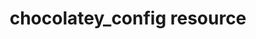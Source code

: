---
resource_reference: true
common_resource_functionality_multiple_packages: false
common_resource_functionality_resources_common_windows_security: false
cookbook_file_specificity: false
debug_recipes_chef_shell: false
handler_custom: false
handler_types: false
nameless_apt_update: false
nameless_build_essential: false
properties_multiple_packages: false
properties_resources_common_windows_security: false
properties_shortcode: 
ps_credential_helper: false
registry_key: false
remote_directory_recursive_directories: false
remote_file_prevent_re_downloads: false
remote_file_unc_path: false
resource_directory_recursive_directories: false
resource_package_options: false
resources_common_atomic_update: false
resources_common_guard_interpreter: false
resources_common_guards: true
resources_common_notification: true
resources_common_properties: true
ruby_style_basics_chef_log: false
syntax_shortcode: 
template_requirements: false
unit_file_verification: false
title: chocolatey_config resource
resource: chocolatey_config
aliases:
- "/resource_chocolatey_config.html"
menu:
  infra:
    title: chocolatey_config
    identifier: chef_infra/cookbook_reference/resources/chocolatey_config chocolatey_config
    parent: chef_infra/cookbook_reference/resources
resource_description_list:
- markdown: Use the **chocolatey_config** resource to add or remove Chocolatey configuration
    keys.
resource_new_in: '14.3'
syntax_full_code_block: |-
  chocolatey_config 'name' do
    config_key      String # default value: 'name' unless specified
    value           String
    action          Symbol # defaults to :set if not specified
  end
syntax_properties_list: 
syntax_full_properties_list:
- "`chocolatey_config` is the resource."
- "`name` is the name given to the resource block."
- "`action` identifies which steps Chef Infra Client will take to bring the node into
  the desired state."
- "`config_key` and `value` are the properties available to this resource."
actions_list:
  :set:
    markdown: Default. Sets a Chocolatey config value.
  :unset:
    markdown: Unsets a Chocolatey config value.
  :nothing:
    shortcode: resources_common_actions_nothing.md
properties_list:
- property: config_key
  ruby_type: String
  required: false
  default_value: The resource block's name
  description_list:
  - markdown: An optional property to set the config key name if it differs from the
      resource block's name.
- property: value
  ruby_type: String
  required: false
  description_list:
  - markdown: The value to set.
examples: "**Set the Chocolatey cacheLocation config**:\n\n```ruby\nchocolatey_config
  'Set cacheLocation config' do\n  config_key 'cacheLocation'\n  value 'C:\temp\boco'\nend\n```\n\n**Unset
  a Chocolatey config**:\n\n```ruby\nchocolatey_config 'BogusConfig' do\n  action
  :unset\nend\n```\n"
---